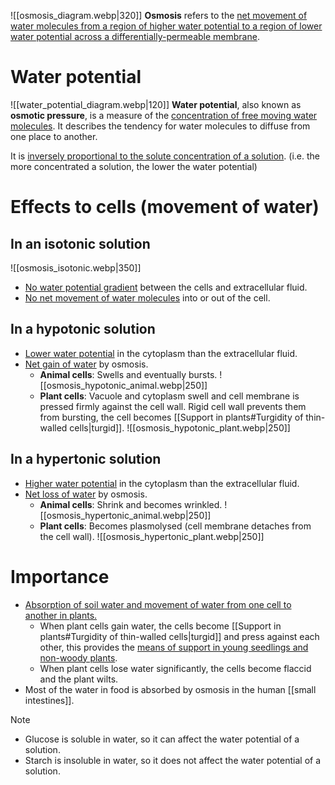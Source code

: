 ![[osmosis_diagram.webp|320]]
**Osmosis** refers to the <u>net movement of water molecules from a region of higher water potential to a region of lower water potential across a differentially-permeable membrane</u>.

# Water potential
![[water_potential_diagram.webp|120]]
**Water potential**, also known as **osmotic pressure**, is a measure of the <u>concentration of free moving water molecules</u>. It describes the tendency for water molecules to diffuse from one place to another.

It is <u>inversely proportional to the solute concentration of a solution</u>. (i.e. the more concentrated a solution, the lower the water potential)

# Effects to cells (movement of water)
## In an isotonic solution
![[osmosis_isotonic.webp|350]]
- <u>No water potential gradient</u> between the cells and extracellular fluid.
- <u>No net movement of water molecules</u> into or out of the cell.

## In a hypotonic solution
- <u>Lower water potential</u> in the cytoplasm than the extracellular fluid.
- <u>Net gain of water</u> by osmosis.
	- **Animal cells**: Swells and eventually bursts.
	  ![[osmosis_hypotonic_animal.webp|250]]
	- **Plant cells**: Vacuole and cytoplasm swell and cell membrane is pressed firmly against the cell wall. Rigid cell wall prevents them from bursting, the cell becomes [[Support in plants#Turgidity of thin-walled cells|turgid]].
	  ![[osmosis_hypotonic_plant.webp|250]]

## In a hypertonic solution
- <u>Higher water potential</u> in the cytoplasm than the extracellular fluid.
- <u>Net loss of water</u> by osmosis.
	- **Animal cells**: Shrink and becomes wrinkled.
	  ![[osmosis_hypertonic_animal.webp|250]]
	- **Plant cells**: Becomes plasmolysed (cell membrane detaches from the cell wall).
	  ![[osmosis_hypertonic_plant.webp|250]]

# Importance
- <u>Absorption of soil water and movement of water from one cell to another in plants.</u>
	- When plant cells gain water, the cells become [[Support in plants#Turgidity of thin-walled cells|turgid]] and press against each other, this provides the <u>means of support in young seedlings and non-woody plants</u>.
	- When plant cells lose water significantly, the cells become flaccid and the plant wilts.
- Most of the water in food is absorbed by osmosis in the human [[small intestines]].

> [!note]
> - Glucose is soluble in water, so it can affect the water potential of a solution.
> - Starch is insoluble in water, so it does not affect the water potential of a solution.
